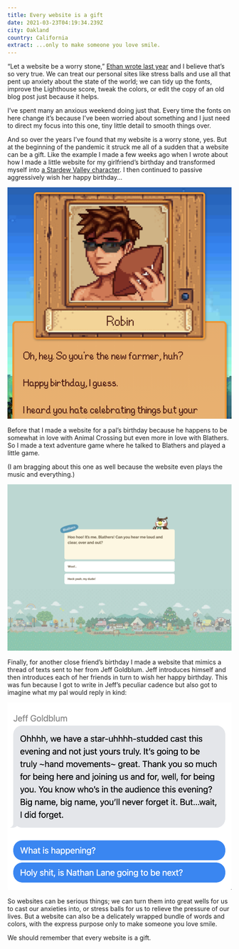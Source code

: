 ```yaml
---
title: Every website is a gift
date: 2021-03-23T04:19:34.239Z
city: Oakland
country: California
extract: ...only to make someone you love smile.
---
```

“Let a website be a worry stone,” [Ethan wrote last year](https://ethanmarcotte.com/wrote/let-a-website-be-a-worry-stone/) and I believe that’s so very true. We can treat our personal sites like stress balls and use all that pent up anxiety about the state of the world; we can tidy up the fonts, improve the Lighthouse score, tweak the colors, or edit the copy of an old blog post just because it helps. 

I’ve spent many an anxious weekend doing just that. Every time the fonts on here change it’s because I’ve been worried about something and I just need to direct my focus into this one, tiny little detail to smooth things over. 

And so over the years I’ve found that my website is a worry stone, yes. But at the beginning of the pandemic it struck me all of a sudden that a website can be a gift. Like the example I made a few weeks ago when I wrote about how I made a little website for my girlfriend’s birthday and transformed myself into [a Stardew Valley character](https://buttondown.email/robinrendle/archive/be7f666f-0c9e-4992-ab44-f708886a27c6). I then continued to passive aggressively wish her happy birthday...

![A picture of the website I made](uploads/4eae36a1-099e-40e7-b528-ce3c1ef51cba.png)

Before that I made a website for a pal’s birthday because he happens to be somewhat in love with Animal Crossing but even more in love with Blathers. So I made a text adventure game where he talked to Blathers and played a little game. 

(I am bragging about this one as well because the website even plays the music and everything.)

![A text adventure game inspired by Animal Crossing](uploads/cleanshot-2021-03-22-at-21.33.45-2x.png)

Finally, for another close friend’s birthday I made a website that mimics a thread of texts sent to her from Jeff Goldblum. Jeff introduces himself and then introduces each of her friends in turn to wish her happy birthday. This was fun because I got to write in Jeff’s peculiar cadence but also got to imagine what my pal would reply in kind:

![An example of the website](uploads/cleanshot-2021-03-22-at-21.37.49-2x.png)

So websites can be serious things; we can turn them into great wells for us to cast our anxieties into, or stress balls for us to relieve the pressure of our lives. But a website can also be a delicately wrapped bundle of words and colors, with the express purpose only to make someone you love smile. 

We should remember that every website is a gift.



